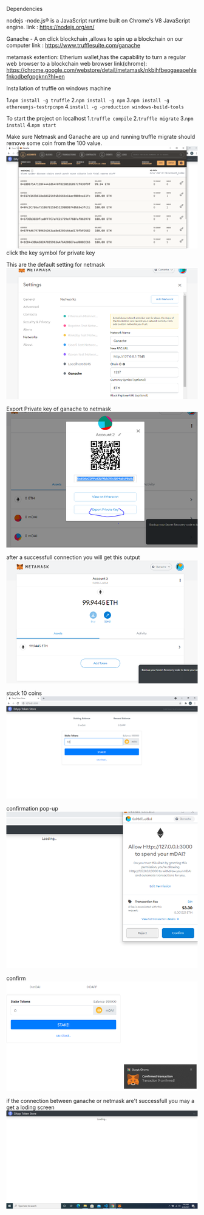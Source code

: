 Dependencies

nodejs -node.js® is a JavaScript runtime built on Chrome's V8 JavaScript engine.
link : https://nodejs.org/en/

Ganache - A on click blockchain ,allows to spin up a blockchain on our computer
link : https://www.trufflesuite.com/ganache

metamask extention: Etherium wallet,has the capability to turn a regular web browser to a blockchain web browser
link(chrome): https://chrome.google.com/webstore/detail/metamask/nkbihfbeogaeaoehlefnkodbefgpgknn?hl=en

Installation of truffle on windows machine 

1.```npm install -g truffle```
2.```npm install -g npm```
3.```npm install -g ethereumjs-testrpcnpm```
4.```install -g -production windows-build-tools```

To start the project on localhost
1.```truffle compile```
2.```truffle migrate```
3.```npm install```
4.```npm start```

Make sure Netmask and  Ganache are up and running
truffle migrate should remove some coin from the 100 value.
![Ganache Page](./images/daap2.png)
click the key symbol for private key

This are the default setting for netmask
![netmask Page](./images/daap3.png)

Export Private key of ganache to netmask
![netmask Page](./images/daap4.png)

after a successfull connection you will get this output
![netmask Page](./images/daap6.png)

stack 10 coins
![netmask Page](./images/daap7.png)

confirmation pop-up
![netmask Page](./images/daap8.png)

confirm
![netmask Page](./images/daap9.png)

if the connection between ganache or netmask are't successfull you may a get a loding screen
![netmask Page](./images/daap1.png)



